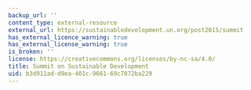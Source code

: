 ```yaml
---
backup_url: ''
content_type: external-resource
external_url: https://sustainabledevelopment.un.org/post2015/summit
has_external_licence_warning: true
has_external_license_warning: true
is_broken: ''
license: https://creativecommons.org/licenses/by-nc-sa/4.0/
title: Summit on Sustainable Development
uid: b3d911ad-d9ea-401c-9661-69c7872ba229
---
```

